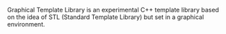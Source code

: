 Graphical Template Library is an experimental C++ template library based on the idea of STL (Standard Template Library) but set in a graphical environment.
